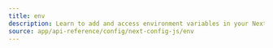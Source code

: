 ```yaml
---
title: env
description: Learn to add and access environment variables in your Next.js application at build time.
source: app/api-reference/config/next-config-js/env
---
```

